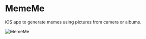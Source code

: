 # MemeMe

iOS app to generate memes using pictures from camera or albums.

![MemeMe](https://cloud.githubusercontent.com/assets/3099626/18614898/33c6595c-7ddb-11e6-86fb-bed89f401ad8.png)
